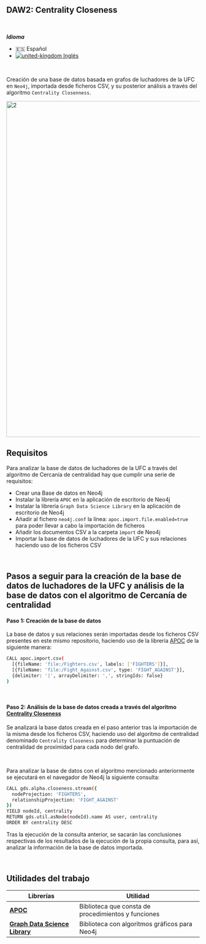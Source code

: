 ## DAW2: Centrality Closeness


<br />

***Idioma***
- 🇪🇸 Español
- [![united-kingdom](https://user-images.githubusercontent.com/55488676/152346624-aa99712d-5039-4382-af6e-90f71fe483c9.png) Inglés](https://github.com/Danilooo99/Prompt-Style/blob/master/README.md)


<br />


Creación de una base de datos basada en grafos de luchadores de la UFC en ```Neo4j```, importada desde ficheros CSV, y su posterior análisis a través del algoritmo ```Centrality Closenness```.


<img width="876" alt="2" src="https://user-images.githubusercontent.com/55488676/155516300-aa71331d-3735-4d7b-8797-6a4a469a2ab5.png">


<br />


## Requisitos

Para analizar la base de datos de luchadores de la UFC a través del algoritmo de Cercanía de centralidad hay que cumplir una serie de requisitos:

- Crear una Base de datos en Neo4j
- Instalar la librería ```APOC``` en la aplicación de escritorio de Neo4j
- Instalar la librería ```Graph Data Science Library``` en la aplicación de escritorio de Neo4j
- Añadir al fichero ```neo4j.conf``` la línea: ```apoc.import.file.enabled=true``` para poder llevar a cabo la importación de ficheros
- Añadir los documentos CSV a la carpeta ```ìmport``` de Neo4j
- Importar la base de datos de luchadores de la UFC y sus relaciones haciendo uso de los ficheros CSV


<br />


## Pasos a seguir para la creación de la base de datos de luchadores de la UFC y análisis de la base de datos con el algoritmo de Cercanía de centralidad


#### Paso 1: Creación de la base de datos ####


La base de datos y sus relaciones serán importadas desde los ficheros CSV presentes en este mismo repositorio, haciendo uso de la librería [APOC](https://neo4j.com/labs/apoc/4.1/) de la siguiente manera:


```bash
CALL apoc.import.csv(
  [{fileName: 'file:/Fighters.csv', labels: ['FIGHTERS']}],
  [{fileName: 'file:/Fight_Against.csv', type: 'FIGHT_AGAINST'}],
  {delimiter: '|', arrayDelimiter: ',', stringIds: false}
)
```

<br />

#### Paso 2: Análisis de la base de datos creada a través del algoritmo [Centrality Closeness](https://neo4j.com/docs/graph-data-science/current/algorithms/closeness-centrality/) ####

Se analizará la base datos creada en el paso anterior tras la importación de la misma desde los ficheros CSV, haciendo uso del algoritmo de centralidad denominado ```Centrality Closeness``` para determinar la puntuación
de centralidad de proximidad para cada nodo del grafo.

<br />

Para analizar la base de datos con el algoritmo mencionado anteriormente se ejecutará en el navegador de Neo4j la siguiente consulta:

```bash
CALL gds.alpha.closeness.stream({
  nodeProjection: 'FIGHTERS',
  relationshipProjection: 'FIGHT_AGAINST'
})
YIELD nodeId, centrality
RETURN gds.util.asNode(nodeId).name AS user, centrality
ORDER BY centrality DESC
```

Tras la ejecución de la consulta anterior, se sacarán las conclusiones respectivas de los resultados de la ejecución de la propia consulta, para así, analizar la información de la base de datos importada.


<br />

## Utilidades del trabajo

| Librerías                                                                               | Utilidad                                            |
| --------------------------------------------------------------------------------------- | --------------------------------------------------- |
| **[APOC](https://neo4j.com/labs/apoc/4.1/)**                                            | Biblioteca que consta de procedimientos y funciones |
| **[Graph Data Science Library](https://neo4j.com/docs/graph-data-science/current/)**    | Biblioteca con algoritmos gráficos para Neo4j       |


